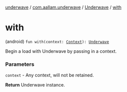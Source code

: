 [underwave](../../index.md) / [com.aallam.underwave](../index.md) / [Underwave](index.md) / [with](./with.md)

# with

(android) `fun with(context: `[`Context`](https://developer.android.com/reference/android/content/Context.html)`): `[`Underwave`](index.md)

Begin a load with Underwave by passing in a context.

### Parameters

`context` - Any context, will not be retained.

**Return**
Underwave instance.

